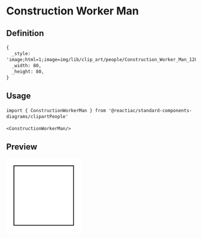 # Construction Worker Man

## Definition

```
{
  _style: 'image;html=1;image=img/lib/clip_art/people/Construction_Worker_Man_128x128.pngstrokeColor=none;',
  _width: 80,
  _height: 80,
}
```

## Usage

```
import { ConstructionWorkerMan } from '@reactiac/standard-components-diagrams/clipartPeople'

<ConstructionWorkerMan/>
```

## Preview

<img src="./construction-worker-man.png" width="200"/>
